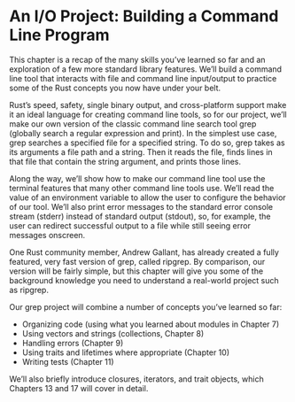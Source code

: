 # An I/O Project: Building a Command Line Program

This chapter is a recap of the many skills you’ve learned so far and an exploration of a few more standard library 
features. We’ll build a command line tool that interacts with file and command line input/output to practice some of the 
Rust concepts you now have under your belt.

Rust’s speed, safety, single binary output, and cross-platform support make it an ideal language for creating command 
line tools, so for our project, we’ll make our own version of the classic command line search tool grep (globally search 
a regular expression and print). In the simplest use case, grep searches a specified file for a specified string. To do 
so, grep takes as its arguments a file path and a string. Then it reads the file, finds lines in that file that contain 
the string argument, and prints those lines.

Along the way, we’ll show how to make our command line tool use the terminal features that many other command line tools 
use. We’ll read the value of an environment variable to allow the user to configure the behavior of our tool. We’ll also 
print error messages to the standard error console stream (stderr) instead of standard output (stdout), so, for example, 
the user can redirect successful output to a file while still seeing error messages onscreen.

One Rust community member, Andrew Gallant, has already created a fully featured, very fast version of grep, called 
ripgrep. By comparison, our version will be fairly simple, but this chapter will give you some of the background 
knowledge you need to understand a real-world project such as ripgrep.

Our grep project will combine a number of concepts you’ve learned so far:

* Organizing code (using what you learned about modules in Chapter 7)
* Using vectors and strings (collections, Chapter 8)
* Handling errors (Chapter 9)
* Using traits and lifetimes where appropriate (Chapter 10)
* Writing tests (Chapter 11)

We’ll also briefly introduce closures, iterators, and trait objects, which Chapters 13 and 17 will cover in detail.